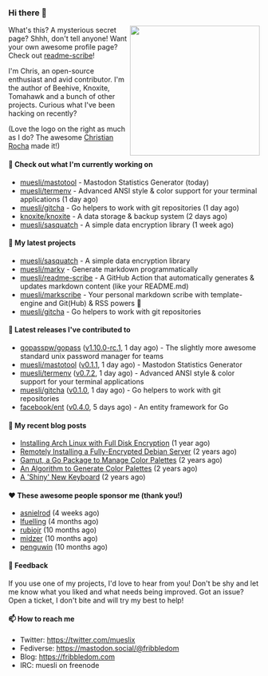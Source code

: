 ### Hi there 👋

<img align="right" src="https://raw.githubusercontent.com/muesli/muesli/master/assets/termenv.png" width="260">

What's this? A mysterious secret page? Shhh, don't tell anyone!
Want your own awesome profile page? Check out [readme-scribe](https://github.com/muesli/readme-scribe)!

I'm Chris, an open-source enthusiast and avid contributor. I'm the author of Beehive, Knoxite, Tomahawk and a bunch
of other projects. Curious what I've been hacking on recently?

(Love the logo on the right as much as I do? The awesome [Christian Rocha](https://github.com/meowgorithm/) made it!)

#### 👷 Check out what I'm currently working on

- [muesli/mastotool](https://github.com/muesli/mastotool) - Mastodon Statistics Generator (today)
- [muesli/termenv](https://github.com/muesli/termenv) - Advanced ANSI style &amp; color support for your terminal applications (1 day ago)
- [muesli/gitcha](https://github.com/muesli/gitcha) - Go helpers to work with git repositories (1 day ago)
- [knoxite/knoxite](https://github.com/knoxite/knoxite) - A data storage &amp; backup system (2 days ago)
- [muesli/sasquatch](https://github.com/muesli/sasquatch) - A simple data encryption library (1 week ago)

#### 🌱 My latest projects

- [muesli/sasquatch](https://github.com/muesli/sasquatch) - A simple data encryption library
- [muesli/marky](https://github.com/muesli/marky) - Generate markdown programmatically
- [muesli/readme-scribe](https://github.com/muesli/readme-scribe) - A GitHub Action that automatically generates &amp; updates markdown content (like your README.md)
- [muesli/markscribe](https://github.com/muesli/markscribe) - Your personal markdown scribe with template-engine and Git(Hub) &amp; RSS powers 📜
- [muesli/gitcha](https://github.com/muesli/gitcha) - Go helpers to work with git repositories

#### 🔭 Latest releases I've contributed to

- [gopasspw/gopass](https://github.com/gopasspw/gopass) ([v1.10.0-rc.1](https://github.com/gopasspw/gopass/releases/tag/v1.10.0-rc.1), 1 day ago) - The slightly more awesome standard unix password manager for teams
- [muesli/mastotool](https://github.com/muesli/mastotool) ([v0.1.1](https://github.com/muesli/mastotool/releases/tag/v0.1.1), 1 day ago) - Mastodon Statistics Generator
- [muesli/termenv](https://github.com/muesli/termenv) ([v0.7.2](https://github.com/muesli/termenv/releases/tag/v0.7.2), 1 day ago) - Advanced ANSI style &amp; color support for your terminal applications
- [muesli/gitcha](https://github.com/muesli/gitcha) ([v0.1.0](https://github.com/muesli/gitcha/releases/tag/v0.1.0), 1 day ago) - Go helpers to work with git repositories
- [facebook/ent](https://github.com/facebook/ent) ([v0.4.0](https://github.com/facebook/ent/releases/tag/v0.4.0), 5 days ago) - An entity framework for Go

#### 📜 My recent blog posts

- [Installing Arch Linux with Full Disk Encryption](https://fribbledom.com/posts/encrypted-arch-install/) (1 year ago)
- [Remotely Installing a Fully-Encrypted Debian Server](https://fribbledom.com/posts/encrypted-remote-debian-install/) (2 years ago)
- [Gamut, a Go Package to Manage Color Palettes](https://fribbledom.com/posts/gamut-package-to-handle-color-palettes/) (2 years ago)
- [An Algorithm to Generate Color Palettes](https://fribbledom.com/posts/an-algorithm-to-generate-color-palettes/) (2 years ago)
- [A &#39;Shiny&#39; New Keyboard](https://fribbledom.com/posts/a-shiny-new-keyboard/) (2 years ago)

#### ❤️ These awesome people sponsor me (thank you!)

- [asnielrod](https://github.com/asnielrod) (4 weeks ago)
- [lfuelling](https://github.com/lfuelling) (4 months ago)
- [rubiojr](https://github.com/rubiojr) (10 months ago)
- [midzer](https://github.com/midzer) (10 months ago)
- [penguwin](https://github.com/penguwin) (10 months ago)

#### 💬 Feedback

If you use one of my projects, I'd love to hear from you! Don't be shy and let me know what you liked
and what needs being improved. Got an issue? Open a ticket, I don't bite and will try my best to help!

#### 📫 How to reach me

- Twitter: https://twitter.com/mueslix
- Fediverse: https://mastodon.social/@fribbledom
- Blog: https://fribbledom.com
- IRC: muesli on freenode
